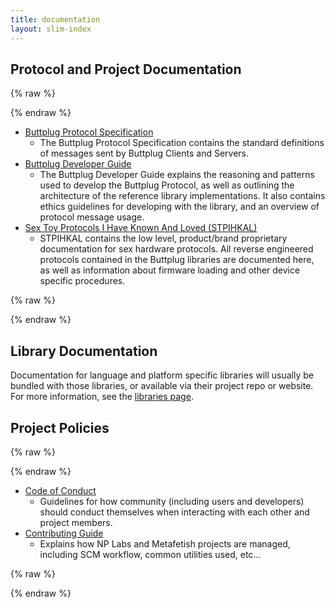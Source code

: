 ```yaml
---
title: documentation
layout: slim-index
---
```


## Protocol and Project Documentation

{% raw %}
<div class="doc-list">
{% endraw %}

* [Buttplug Protocol Specification](https://metafetish.github.io/buttplug)
  * The Buttplug Protocol Specification contains the standard definitions of messages sent by Buttplug Clients and Servers.
* [Buttplug Developer Guide](https://metafetish.github.io/buttplug-developer-guide)
  * The Buttplug Developer Guide explains the reasoning and patterns used to develop the Buttplug Protocol, as well as outlining the architecture of the reference library implementations. It also contains ethics guidelines for developing with the library, and an overview of protocol message usage.
* [Sex Toy Protocols I Have Known And Loved (STPIHKAL)](https://metafetish.github.io/buttplug-developer-guide)
  * STPIHKAL contains the low level, product/brand proprietary documentation for sex hardware protocols. All reverse engineered protocols contained in the Buttplug libraries are documented here, as well as information about firmware loading and other device specific procedures.

{% raw %}
</div>
{% endraw %}

## Library Documentation

Documentation for language and platform specific libraries will usually be bundled with those libraries, or available via their project repo or website. For more information, see the [libraries page](libraries/).

## Project Policies

{% raw %}
<div class="doc-list">
{% endraw %}

* [Code of Conduct](https://github.com/metafetish/metafetish-project-docs/blob/master/CODE_OF_CONDUCT.md)
  * Guidelines for how community (including users and developers) should conduct themselves when interacting with each other and project members.
* [Contributing Guide](https://github.com/metafetish/metafetish-project-docs/blob/master/CONTRIBUTING.md)
  * Explains how NP Labs and Metafetish projects are managed, including SCM workflow, common utilities used, etc...

{% raw %}
</div>
{% endraw %}
